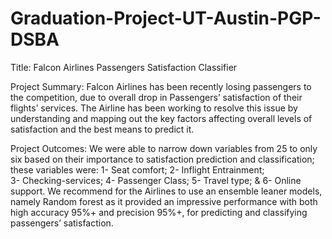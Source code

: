 # Graduation-Project-UT-Austin-PGP-DSBA

Title: Falcon Airlines Passengers Satisfaction Classifier

Project Summary:
Falcon Airlines has been recently losing passengers to the competition, due to overall drop in Passengers’ satisfaction of their flights’ services. The Airline has been working to resolve this issue by understanding and mapping out the key factors affecting overall levels of satisfaction and the best means to predict it. 

Project Outcomes:
We were able to narrow down variables from 25 to only six based on their importance to satisfaction prediction and classification; these variables were:
1-	Seat comfort;
2-	Inflight Entrainment;          
3-	Checking-services;
4-	Passenger Class;
5-	Travel type; &
6-	Online support. 
We recommend for the Airlines to use an ensemble leaner models, namely Random forest as it provided an impressive performance with both high accuracy 95%+ and precision 95%+, for predicting and classifying passengers’ satisfaction.
